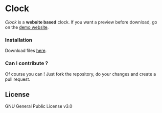 # Clock

*Clock*  is a **website based** clock.
If you want a preview before download, go on the [demo website](https://maevelaouf.github.io/clock/).

### Installation

Download files [here](https://github.com/MaeveLaOuf/clock/archive/master.zip).

### Can I contribute ?

Of course you can ! Just fork the repository, do your changes and create a pull request.

License
----

GNU General Public License v3.0
